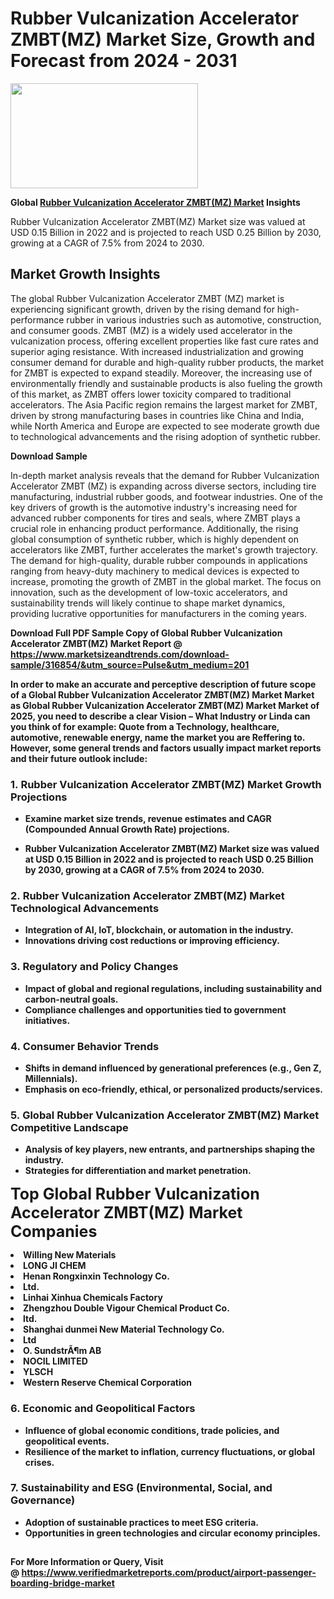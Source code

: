 <H1>Rubber Vulcanization Accelerator ZMBT(MZ) Market Size, Growth and Forecast from 2024 - 2031</H1><img class="aligncenter size-medium wp-image-584254" src="https://thirdeyenews.in/wp-content/uploads/2024/09/Global-Market-Research-300x168.jpeg" alt="" width="300" height="168" /><p><strong>Global&nbsp;<a href="https://www.marketsizeandtrends.com/download-sample/316854/&amp;utm_source=Pulse&amp;utm_medium=201">Rubber Vulcanization Accelerator ZMBT(MZ) Market</a> Insights</strong></p><p>Rubber Vulcanization Accelerator ZMBT(MZ) Market size was valued at USD 0.15 Billion in 2022 and is projected to reach USD 0.25 Billion by 2030, growing at a CAGR of 7.5% from 2024 to 2030.</p><p><h2>Market Growth Insights</h2> <p>The global Rubber Vulcanization Accelerator ZMBT (MZ) market is experiencing significant growth, driven by the rising demand for high-performance rubber in various industries such as automotive, construction, and consumer goods. ZMBT (MZ) is a widely used accelerator in the vulcanization process, offering excellent properties like fast cure rates and superior aging resistance. With increased industrialization and growing consumer demand for durable and high-quality rubber products, the market for ZMBT is expected to expand steadily. Moreover, the increasing use of environmentally friendly and sustainable products is also fueling the growth of this market, as ZMBT offers lower toxicity compared to traditional accelerators. The Asia Pacific region remains the largest market for ZMBT, driven by strong manufacturing bases in countries like China and India, while North America and Europe are expected to see moderate growth due to technological advancements and the rising adoption of synthetic rubber.</p> <p><strong>Download Sample</strong></p> <p>In-depth market analysis reveals that the demand for Rubber Vulcanization Accelerator ZMBT (MZ) is expanding across diverse sectors, including tire manufacturing, industrial rubber goods, and footwear industries. One of the key drivers of growth is the automotive industry's increasing need for advanced rubber components for tires and seals, where ZMBT plays a crucial role in enhancing product performance. Additionally, the rising global consumption of synthetic rubber, which is highly dependent on accelerators like ZMBT, further accelerates the market's growth trajectory. The demand for high-quality, durable rubber compounds in applications ranging from heavy-duty machinery to medical devices is expected to increase, promoting the growth of ZMBT in the global market. The focus on innovation, such as the development of low-toxic accelerators, and sustainability trends will likely continue to shape market dynamics, providing lucrative opportunities for manufacturers in the coming years.</p> <p><strong></p><p><span class=""><strong>Download Full PDF Sample Copy of Global Rubber Vulcanization Accelerator ZMBT(MZ) Market Report</strong> @ <a href="https://www.marketsizeandtrends.com/download-sample/316854/&amp;utm_source=Pulse&amp;utm_medium=201" target="_blank">https://www.marketsizeandtrends.com/download-sample/316854/&amp;utm_source=Pulse&amp;utm_medium=201</a></span></p><p>In order to make an accurate and perceptive description of future scope of a Global&nbsp;Rubber Vulcanization Accelerator ZMBT(MZ) Market Market as Global&nbsp;Rubber Vulcanization Accelerator ZMBT(MZ) Market Market of 2025, you need to describe a clear Vision &ndash; What Industry or Linda can you think of for example: Quote from a Technology, healthcare, automotive, renewable energy, name the market you are Reffering to. However, some general trends and factors usually impact market reports and their future outlook include:</p><h3>1.&nbsp;<strong>Rubber Vulcanization Accelerator ZMBT(MZ) Market Growth Projections</strong></h3><ul><li>Examine market size trends, revenue estimates and CAGR (Compounded Annual Growth Rate) projections.</li><li><p>Rubber Vulcanization Accelerator ZMBT(MZ) Market size was valued at USD 0.15 Billion in 2022 and is projected to reach USD 0.25 Billion by 2030, growing at a CAGR of 7.5% from 2024 to 2030.</p></li></ul><h3>2.&nbsp;<strong>Rubber Vulcanization Accelerator ZMBT(MZ) Market Technological Advancements</strong></h3><ul><li>Integration of AI, IoT, blockchain, or automation in the industry.</li><li>Innovations driving cost reductions or improving efficiency.</li></ul><h3>3.&nbsp;<strong>Regulatory and Policy Changes</strong></h3><ul><li>Impact of global and regional regulations, including sustainability and carbon-neutral goals.</li><li>Compliance challenges and opportunities tied to government initiatives.</li></ul><h3>4.&nbsp;<strong>Consumer Behavior Trends</strong></h3><ul><li>Shifts in demand influenced by generational preferences (e.g., Gen Z, Millennials).</li><li>Emphasis on eco-friendly, ethical, or personalized products/services.</li></ul><h3>5.&nbsp;<strong>Global Rubber Vulcanization Accelerator ZMBT(MZ) Market Competitive Landscape</strong></h3><ul><li>Analysis of key players, new entrants, and partnerships shaping the industry.</li><li>Strategies for differentiation and market penetration.</li></ul><p data-pm-slice="1 1 []"><span style="color: inherit; font-family: inherit; font-size: 25px;">Top Global Rubber Vulcanization Accelerator ZMBT(MZ) Market Companies</span></p><div class="" data-test-id=""><p><li>Willing New Materials</li><li> LONG JI CHEM</li><li> Henan Rongxinxin Technology Co. </li><li> Ltd.</li><li> Linhai Xinhua Chemicals Factory</li><li> Zhengzhou Double Vigour Chemical Product Co.</li><li>ltd.</li><li> Shanghai dunmei New Material Technology Co.</li><li> Ltd</li><li> O. SundstrÃ¶m AB</li><li> NOCIL LIMITED</li><li> YLSCH</li><li> Western Reserve Chemical Corporation</li></p></div><h3>6.&nbsp;<strong>Economic and Geopolitical Factors</strong></h3><ul><li>Influence of global economic conditions, trade policies, and geopolitical events.</li><li>Resilience of the market to inflation, currency fluctuations, or global crises.</li></ul><h3>7.&nbsp;<strong>Sustainability and ESG (Environmental, Social, and Governance)</strong></h3><ul><li>Adoption of sustainable practices to meet ESG criteria.</li><li>Opportunities in green technologies and circular economy principles.</li></ul><h2><strong style="font-size: 14px;">For More Information or Query, Visit @&nbsp;</strong><a style="background-color: #ffffff; font-size: 14px;" href="https://www.marketsizeandtrends.com/report/rubber-vulcanization-accelerator-zmbt-mz-market/" target="_blank">https://www.verifiedmarketreports.com/product/airport-passenger-boarding-bridge-market</a></h2>
